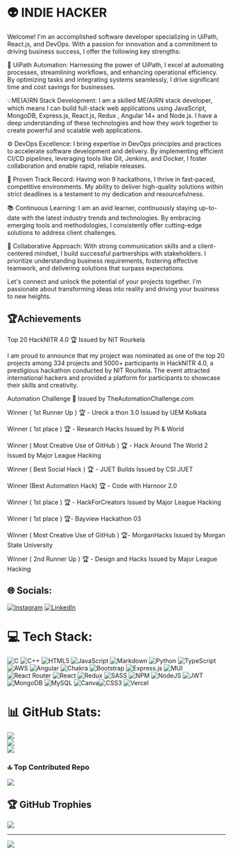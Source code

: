 
# 👽 INDIE HACKER
Welcome! I'm an accomplished software developer specializing in UiPath, React.js, and DevOps. With a passion for innovation and a commitment to driving business success, I offer the following key strengths:

🚀 UiPath Automation: Harnessing the power of UiPath, I excel at automating processes, streamlining workflows, and enhancing operational efficiency. By optimizing tasks and integrating systems seamlessly, I drive significant time and cost savings for businesses.

💡ME(A)RN Stack Development: I am a skilled ME(A)RN stack developer, which means I can build full-stack web applications using JavaScript, MongoDB, Express.js, React.js, Redux , Angular 14+ and Node.js. I have a deep understanding of these technologies and how they work together to create powerful and scalable web applications.

⚙️ DevOps Excellence: I bring expertise in DevOps principles and practices to accelerate software development and delivery. By implementing efficient CI/CD pipelines, leveraging tools like Git, Jenkins, and Docker, I foster collaboration and enable rapid, reliable releases.

💼 Proven Track Record: Having won 9 hackathons, I thrive in fast-paced, competitive environments. My ability to deliver high-quality solutions within strict deadlines is a testament to my dedication and resourcefulness.

📚 Continuous Learning: I am an avid learner, continuously staying up-to-date with the latest industry trends and technologies. By embracing emerging tools and methodologies, I consistently offer cutting-edge solutions to address client challenges.

🌟 Collaborative Approach: With strong communication skills and a client-centered mindset, I build successful partnerships with stakeholders. I prioritize understanding business requirements, fostering effective teamwork, and delivering solutions that surpass expectations.

Let's connect and unlock the potential of your projects together. I'm passionate about transforming ideas into reality and driving your business to new heights.

## 🏆Achievements
Top 20 HackNITR 4.0 🏆
Issued by NIT Rourkela

I am proud to announce that my project was nominated as one of the top 20 projects among 334 projects and 5000+ participants in HackNITR 4.0, a prestigious hackathon conducted by NIT Rourkela. The event attracted international hackers and provided a platform for participants to showcase their skills and creativity.

Automation Challenge 🤖
Issued by TheAutomationChallenge.com

Winner ( 1st Runner Up ) 🏆 - Ureck a thon 3.0
Issued by UEM Kolkata

Winner ( 1st place ) 🏆 - Research Hacks
Issued by Pi & World

Winner ( Most Creative Use of GitHub ) 🏆 - Hack Around The World 2
Issued by Major League Hacking

Winner ( Best Social Hack ) 🏆 - JUET Builds
Issued by CSI JUET

Winner (Best Automation Hack) 🏆 - Code with Harnoor 2.0

Winner ( 1st place ) 🏆 - HackForCreators
Issued by Major League Hacking

Winner ( 1st place ) 🏆- Bayview Hackathon 03

Winner ( Most Creative Use of GitHub ) 🏆- MorganHacks 
Issued by Morgan State University 

Winner ( 2nd Runner Up ) 🏆 - Design and Hacks
Issued by Major League Hacking 

## 🌐 Socials:
[![Instagram](https://img.shields.io/badge/Instagram-%23E4405F.svg?logo=Instagram&logoColor=white)](https://instagram.com/akil.binoy) [![LinkedIn](https://img.shields.io/badge/LinkedIn-%230077B5.svg?logo=linkedin&logoColor=white)](https://linkedin.com/in/https://www.linkedin.com/public-profile/settings?lipi=urn%3Ali%3Apage%3Ad_flagship3_profile_self_edit_contact-info%3B1iyKlgGCTeujTEcq1Ocj9A%3D%3D) 

# 💻 Tech Stack:
![C](https://img.shields.io/badge/c-%2300599C.svg?style=for-the-badge&logo=c&logoColor=white) ![C++](https://img.shields.io/badge/c++-%2300599C.svg?style=for-the-badge&logo=c%2B%2B&logoColor=white) ![HTML5](https://img.shields.io/badge/html5-%23E34F26.svg?style=for-the-badge&logo=html5&logoColor=white) ![JavaScript](https://img.shields.io/badge/javascript-%23323330.svg?style=for-the-badge&logo=javascript&logoColor=%23F7DF1E) ![Markdown](https://img.shields.io/badge/markdown-%23000000.svg?style=for-the-badge&logo=markdown&logoColor=white) ![Python](https://img.shields.io/badge/python-3670A0?style=for-the-badge&logo=python&logoColor=ffdd54) ![TypeScript](https://img.shields.io/badge/typescript-%23007ACC.svg?style=for-the-badge&logo=typescript&logoColor=white) ![AWS](https://img.shields.io/badge/AWS-%23FF9900.svg?style=for-the-badge&logo=amazon-aws&logoColor=white) ![Angular](https://img.shields.io/badge/angular-%23DD0031.svg?style=for-the-badge&logo=angular&logoColor=white) ![Chakra](https://img.shields.io/badge/chakra-%234ED1C5.svg?style=for-the-badge&logo=chakraui&logoColor=white) ![Bootstrap](https://img.shields.io/badge/bootstrap-%23563D7C.svg?style=for-the-badge&logo=bootstrap&logoColor=white) ![Express.js](https://img.shields.io/badge/express.js-%23404d59.svg?style=for-the-badge&logo=express&logoColor=%2361DAFB) ![MUI](https://img.shields.io/badge/MUI-%230081CB.svg?style=for-the-badge&logo=material-ui&logoColor=white) ![React Router](https://img.shields.io/badge/React_Router-CA4245?style=for-the-badge&logo=react-router&logoColor=white) ![React](https://img.shields.io/badge/react-%2320232a.svg?style=for-the-badge&logo=react&logoColor=%2361DAFB) ![Redux](https://img.shields.io/badge/redux-%23593d88.svg?style=for-the-badge&logo=redux&logoColor=white) ![SASS](https://img.shields.io/badge/SASS-hotpink.svg?style=for-the-badge&logo=SASS&logoColor=white) ![NPM](https://img.shields.io/badge/NPM-%23000000.svg?style=for-the-badge&logo=npm&logoColor=white) ![NodeJS](https://img.shields.io/badge/node.js-6DA55F?style=for-the-badge&logo=node.js&logoColor=white) ![JWT](https://img.shields.io/badge/JWT-black?style=for-the-badge&logo=JSON%20web%20tokens) ![MongoDB](https://img.shields.io/badge/MongoDB-%234ea94b.svg?style=for-the-badge&logo=mongodb&logoColor=white) ![MySQL](https://img.shields.io/badge/mysql-%2300f.svg?style=for-the-badge&logo=mysql&logoColor=white) ![Canva](https://img.shields.io/badge/Canva-%2300C4CC.svg?style=for-the-badge&logo=Canva&logoColor=white)![CSS3](https://img.shields.io/badge/css3-%231572B6.svg?style=for-the-badge&logo=css3&logoColor=white) ![Vercel](https://img.shields.io/badge/vercel-%23000000.svg?style=for-the-badge&logo=vercel&logoColor=white)

# 📊 GitHub Stats:
![](https://github-readme-stats.vercel.app/api?username=akhil888binoy&theme=dark&hide_border=true&include_all_commits=false&count_private=false)<br/>
![](https://github-readme-streak-stats.herokuapp.com/?user=akhil888binoy&theme=dark&hide_border=true)<br/>
![](https://github-readme-stats.vercel.app/api/top-langs/?username=akhil888binoy&theme=dark&hide_border=true&include_all_commits=false&count_private=false&layout=compact)

### 🔝 Top Contributed Repo
![](https://github-contributor-stats.vercel.app/api?username=akhil888binoy&limit=5&theme=dracula&combine_all_yearly_contributions=true)



## 🏆 GitHub Trophies
![](https://github-profile-trophy.vercel.app/?username=akhil888binoy&theme=radical&no-frame=false&no-bg=false&margin-w=4)

---
[![](https://visitcount.itsvg.in/api?id=akhil888binoy&icon=2&color=1)](https://visitcount.itsvg.in)

